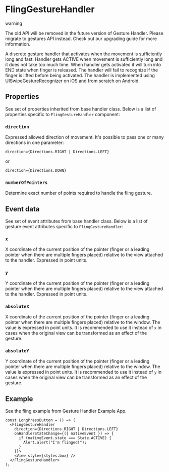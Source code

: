 # FlingGestureHandler

warning

The old API will be removed in the future version of Gesture Handler. Please migrate to gestures API instead. Check out our upgrading guide for more information.

A discrete gesture handler that activates when the movement is sufficiently long and fast. Handler gets ACTIVE when movement is sufficiently long and it does not take too much time. When handler gets activated it will turn into END state when finger is released. The handler will fail to recognize if the finger is lifted before being activated. The handler is implemented using UISwipeGestureRecognizer on iOS and from scratch on Android.

## Properties

See set of properties inherited from base handler class. Below is a list of properties specific to `FlingGestureHandler` component:

### `direction`

Expressed allowed direction of movement. It's possible to pass one or many directions in one parameter:

```
direction={Directions.RIGHT | Directions.LEFT}
```

or

```
direction={Directions.DOWN}
```

### `numberOfPointers`

Determine exact number of points required to handle the fling gesture.

## Event data

See set of event attributes from base handler class. Below is a list of gesture event attributes specific to `FlingGestureHandler`:

### `x`

X coordinate of the current position of the pointer (finger or a leading pointer when there are multiple fingers placed) relative to the view attached to the handler. Expressed in point units.

### `y`

Y coordinate of the current position of the pointer (finger or a leading pointer when there are multiple fingers placed) relative to the view attached to the handler. Expressed in point units.

### `absoluteX`

X coordinate of the current position of the pointer (finger or a leading pointer when there are multiple fingers placed) relative to the window. The value is expressed in point units. It is recommended to use it instead of `x` in cases when the original view can be transformed as an effect of the gesture.

### `absoluteY`

Y coordinate of the current position of the pointer (finger or a leading pointer when there are multiple fingers placed) relative to the window. The value is expressed in point units. It is recommended to use it instead of `y` in cases when the original view can be transformed as an effect of the gesture.

## Example

See the fling example from Gesture Handler Example App.

```
const LongPressButton = () => (
  <FlingGestureHandler
    direction={Directions.RIGHT | Directions.LEFT}
    onHandlerStateChange={({ nativeEvent }) => {
      if (nativeEvent.state === State.ACTIVE) {
        Alert.alert("I'm flinged!");
      }
    }}>
    <View style={styles.box} />
  </FlingGestureHandler>
);
```
